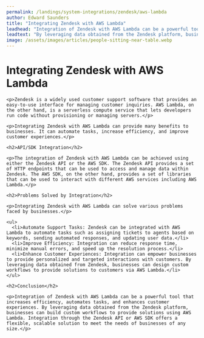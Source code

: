 ```yaml
---
permalink: /landings/system-integrations/zendesk/aws-lambda
author: Edward Saunders
title: "Integrating Zendesk with AWS Lambda"
leadhead: "Integration of Zendesk with AWS Lambda can be a powerful tool that increases efficiency, automates tasks, and enhances customer experiences"
leadtext: "By leveraging data obtained from the Zendesk platform, businesses can build custom workflows to provide solutions using AWS Lambda. Integration through the Zendesk API or AWS SDK offers a flexible, scalable solution to meet the needs of businesses of any size."
image: /assets/images/articles/people-sitting-near-table.webp
---
```

<div class="arttext">    <h1>Integrating Zendesk with AWS Lambda</h1>
    
    <p>Zendesk is a widely used customer support software that provides an easy-to-use interface for managing customer inquiries. AWS Lambda, on the other hand, is a serverless compute service that lets developers run code without provisioning or managing servers.</p>
    
    <p>Integrating Zendesk with AWS Lambda can provide many benefits to businesses. It can automate tasks, increase efficiency, and improve customer experiences.</p>
    
    <h2>API/SDK Integration</h2>
    
    <p>The integration of Zendesk with AWS Lambda can be achieved using either the Zendesk API or the AWS SDK. The Zendesk API provides a set of HTTP endpoints that can be used to access and manage data within Zendesk. The AWS SDK, on the other hand, provides a set of libraries that can be used to interact with different AWS services including AWS Lambda.</p>
    
    <h2>Problems Solved by Integration</h2>
    
    <p>Integrating Zendesk with AWS Lambda can solve various problems faced by businesses.</p>
    
    <ul>
      <li>Automate Support Tasks: Zendesk can be integrated with AWS Lambda to automate tasks such as assigning tickets to agents based on keywords, sending automated responses, and updating user data.</li>
      <li>Improve Efficiency: Integration can reduce response time, minimize manual errors, and speed up the resolution process.</li>
      <li>Enhance Customer Experiences: Integration can empower businesses to provide personalized and targeted interactions with customers. By leveraging data obtained from Zendesk, businesses can design custom workflows to provide solutions to customers via AWS Lambda.</li>
    </ul>
    
    <h2>Conclusion</h2>
    
    <p>Integration of Zendesk with AWS Lambda can be a powerful tool that increases efficiency, automates tasks, and enhances customer experiences. By leveraging data obtained from the Zendesk platform, businesses can build custom workflows to provide solutions using AWS Lambda. Integration through the Zendesk API or AWS SDK offers a flexible, scalable solution to meet the needs of businesses of any size.</p>
</div>